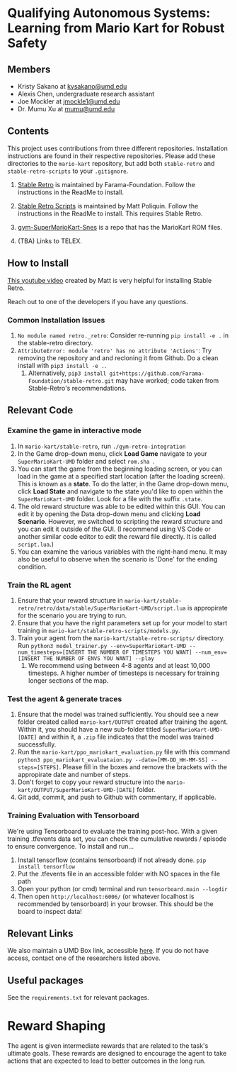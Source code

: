 # Qualifying Autonomous Systems: Learning from Mario Kart for Robust Safety

## Members
- Kristy Sakano at kvsakano@umd.edu
- Alexis Chen, undergraduate research assistant
- Joe Mockler at jmockle1@umd.edu
- Dr. Mumu Xu at mumu@umd.edu

## Contents
This project uses contributions from three different repositories. Installation instructions are found in their respective repositories. Please add these directories to the `mario-kart` repository, but add both `stable-retro` and `stable-retro-scripts` to your `.gitignore`. 

1. [Stable Retro](https://github.com/Farama-Foundation/stable-retro) is maintained by Farama-Foundation. Follow the instructions in the ReadMe to install.

2. [Stable Retro Scripts](https://github.com/MatPoliquin/stable-retro-scripts) is maintained by Matt Poliquin. Follow the instructions in the ReadMe to install. This requires Stable Retro. 

3. [gym-SuperMarioKart-Snes](https://github.com/esteveste/gym-SuperMarioKart-Snes/tree/master/SuperMarioKart-Snes) is a repo that has the MarioKart ROM files. 

4. (TBA) Links to TELEX.

## How to Install

[This youtube video](https://www.youtube.com/watch?v=vPnJiUR21Og&t=423s&ab_channel=videogames.ai) created by Matt is very helpful for installing Stable Retro.

Reach out to one of the developers if you have any questions.

### Common Installation Issues
1. `No module named retro._retro`: Consider re-running `pip install -e .` in the stable-retro directory.
2. `AttributeError: module 'retro' has no attribute 'Actions'`: Try removing the repository and and recloning it from Github. Do a clean install with `pip3 install -e .`.
    1. Alternatively, `pip3 install git+https://github.com/Farama-Foundation/stable-retro.git` may have worked; code taken from Stable-Retro's recommendations.

## Relevant Code

### Examine the game in interactive mode
1. In `mario-kart/stable-retro`, run `./gym-retro-integration`
2. In the Game drop-down menu, click **Load Game** navigate to your `SuperMarioKart-UMD` folder and select `rom.sha `.
3. You can start the game from the beginning loading screen, or you can load in the game at a specified start location (after the loading screen). This is known as a **state**. To do the latter, in the Game drop-down menu, click **Load State** and navigate to the state you'd like to open within the `SuperMarioKart-UMD` folder. Look for a file with the suffix `.state`.
4. The old reward structure was able to be edited within this GUI. You can edit it by opening the Data drop-down menu and clicking **Load Scenario**. However, we switched to scripting the reward structure and you can edit it outside of the GUI. (I recommend using VS Code or another similar code editor to edit the reward file directly. It is called `script.lua`.)
5. You can examine the various variables with the right-hand menu. It may also be useful to observe when the scenario is 'Done' for the ending condition. 

### Train the RL agent
1. Ensure that your reward structure in `mario-kart/stable-retro/retro/data/stable/SuperMarioKart-UMD/script.lua` is appropirate for the scenario you are trying to run.
2. Ensure that you have the right parameters set up for your model to start training in `mario-kart/stable-retro-scripts/models.py`.
3. Train your agent from the `mario-kart/stable-retro-scripts/` directory. Run `python3 model_trainer.py --env=SuperMarioKart-UMD --num_timesteps=[INSERT THE NUMBER OF TIMESTEPS YOU WANT] --num_env=[INSERT THE NUMBER OF ENVS YOU WANT] --play`
    1. We recommend using between 4-8 agents and at least 10,000 timesteps. A higher number of timesteps is necessary for training longer sections of the map.

### Test the agent & generate traces
1. Ensure that the model was trained sufficiently. You should see a new folder created called `mario-kart/OUTPUT` created after training the agent. Within it, you should have a new sub-folder titled `SuperMarioKart-UMD-[DATE]` and within it, a `.zip` file indicates that the model was trained successfully.
2. Run the `mario-kart/ppo_mariokart_evaluation.py` file with this command `python3 ppo_mariokart_evaluataion.py --date=[MM-DD_HH-MM-SS] --steps=[STEPS]`. Please fill in the boxes and remove the brackets with the appropirate date and number of steps.
3. Don't forget to copy your reward structure into the `mario-kart/OUTPUT/SuperMarioKart-UMD-[DATE]` folder.
4. Git add, commit, and push to Github with commentary, if applicable.

### Training Evaluation with Tensorboard
We're using Tensorboard to evaluate the training post-hoc. With a given training .tfevents data set, you can check the cumulative rewards / episode to ensure convergence. To install and run...
1. Install tensorflow (contains tensorboard) if not already done. `pip install tensorflow`
2. Put the .tfevents file in an accessible folder with NO spaces in the file path
3. Open your python (or cmd) terminal and run `tensorboard.main --logdir`
4. Then open `http://localhost:6006/` (or whatever localhost is recommended by tensorboard) in your browser. This should be the board to inspect data!

## Relevant Links
We also maintain a UMD Box link, accessible [here](https://umd.box.com/s/oiczfapf2b8jzxm2qamwohcay9aralsf). If you do not have access, contact one of the researchers listed above.

## Useful packages
See the `requirements.txt` for relevant packages.

# Reward Shaping  
The agent is given intermediate rewards that are related to the task's ultimate goals. These rewards are designed to encourage the agent to take actions that are expected to lead to better outcomes in the long run.
